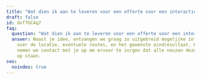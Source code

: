 ```yaml
---
title: "Wat dien ik aan te leveren voor een offerte voor een interactieve video? "
draft: false
id: dvf7GC4q7
faq:
  question: "Wat dien ik aan te leveren voor een offerte voor een interactieve video? "
  answer: Naast je idee, ontvangen we graag zo uitgebreid mogelijke informatie
    over de locatie, eventuele routes, en het gewenste eindresultaat. Hierna
    nemen we contact met je op om ervoor te zorgen dat alle neuzen dezelfde kant
    op staan.
seo:
  noindex: true
---
```

